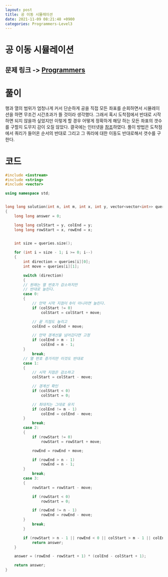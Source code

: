 ```yaml
---
layout: post
title: 공 이동 시뮬레이션
date: 2021-11-09 08:21:48 +0900
categories: Programmers-Level3
---
```


# 공 이동 시뮬레이션
## 문제 링크 -> [Programmers](https://programmers.co.kr/learn/courses/30/lessons/87391?language=cpp)

# 풀이
행과 열의 범위가 엄청나게 커서 단순하게 공을 직접 모든 좌표를 순회하면서 시뮬레이션을 하면 무조건 시간초과가 뜰 것이라 생각했다. 그래서 혹시 도착점에서 반대로 시작하면 되지 않을까 싶었지만 이렇게 할 경우 어떻게 정확하게 해당 하는 모든 좌표의 갯수를 구할지 도무지 감이 오질 않았다. 결국에는 인터넷을 [참조](https://velog.io/@gkak1121/%ED%94%84%EB%A1%9C%EA%B7%B8%EB%9E%98%EB%A8%B8%EC%8A%A4-%EA%B3%B5-%EC%9D%B4%EB%8F%99-%EC%8B%9C%EB%AE%AC%EB%A0%88%EC%9D%B4%EC%85%98)하였다. 풀이 방법은 도착점에서 쿼리가 들어온 순서의 반대로 그리고 그 쿼리에 대한 이동도 반대로해서 갯수를 구한다.

# 코드
```c++
#include <iostream>
#include <string>
#include <vector>

using namespace std;


long long solution(int n, int m, int x, int y, vector<vector<int>> queries) 
{
    long long answer = 0;

    long long colStart = y, colEnd = y;
    long long rowStart = x, rowEnd = x;


    int size = queries.size();
    
    for (int i = size - 1; i >= 0; i--)
    {
        int direction = queries[i][0];
        int move = queries[i][1];

        switch (direction)
        {
        // 원래는 열 번호가 감소하지만
        // 반대로 늘린다.
        case 0:
        {
            // 만약 시작 지점이 0이 아니라면 늘린다.
            if (colStart != 0)
                colStart = colStart + move;

            // 끝 지점도 늘리고
            colEnd = colEnd + move;

            // 만약 경계선을 넘어갔다면 고정
            if (colEnd > m - 1)
                colEnd = m - 1;
        }
            break;
        // 열 번호 증가지만 이것도 반대로
        case 1:
        {
            // 시작 지점은 감소하고
            colStart = colStart - move;

            // 경계선 확인
            if (colStart < 0)
                colStart = 0;

            // 최대치는 그대로 유지
            if (colEnd != m - 1)
                colEnd = colEnd - move;
        }
            break;
        case 2:
        {
            if (rowStart != 0)
                rowStart = rowStart + move;

            rowEnd = rowEnd + move;

            if (rowEnd > n - 1)
                rowEnd = n - 1;
        }
            break;
        case 3:
        {
            rowStart = rowStart - move;

            if (rowStart < 0)
                rowStart = 0;

            if (rowEnd != n - 1)
                rowEnd = rowEnd - move;
        }
            break;
        }

        if (rowStart > n - 1 || rowEnd < 0 || colStart > m - 1 || colEnd < 0)
            return answer;
    }

    answer = (rowEnd - rowStart + 1) * (colEnd - colStart + 1);

    return answer;
}
```